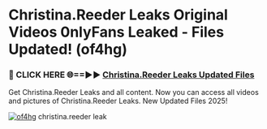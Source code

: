 # Christina.Reeder Leaks Original Videos 0nlyFans Leaked - Files Updated! (of4hg)

<h3>🔴 CLICK HERE 🌐==►► <a href="https://tinyurl.com/ms9xzufz" rel="nofollow">Christina.Reeder Leaks Updated Files</a></h3>

Get Christina.Reeder Leaks and all content. Now you can access all videos and pictures of Christina.Reeder Leaks. New Updated Files 2025!

[![of4hg](https://i.imgur.com/ppqm5kG.gif)](https://tinyurl.com/ms9xzufz)
christina.reeder leak